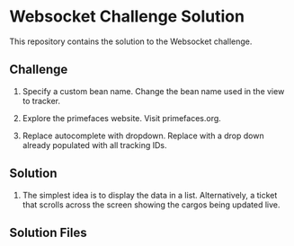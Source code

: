 # Websocket Challenge Solution

This repository contains the solution to the Websocket challenge.

## Challenge

1. Specify a custom bean name. Change the bean name used in the view to tracker.

2. Explore the primefaces website. Visit primefaces.org.

3. Replace autocomplete with dropdown. Replace with a drop down already populated with all tracking IDs.


## Solution

1. The simplest idea is to display the data in a list. Alternatively, a ticket that scrolls across the screen showing the cargos being updated live.



## Solution Files



